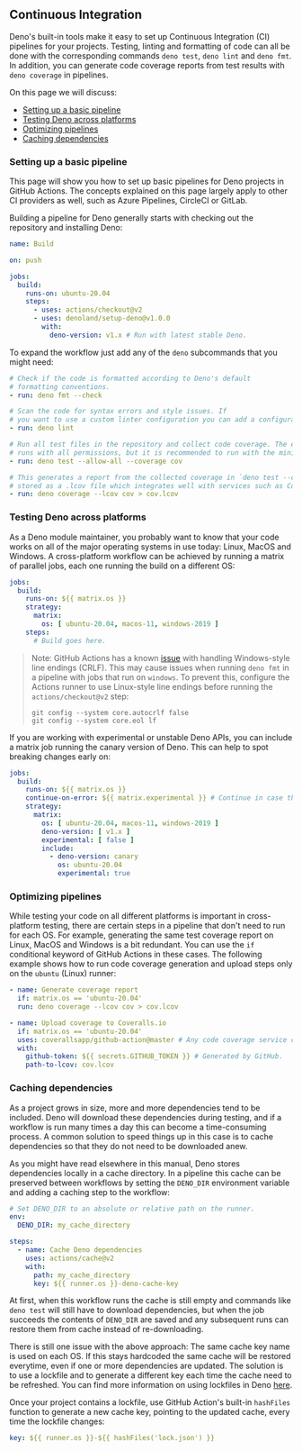 ## Continuous Integration

Deno's built-in tools make it easy to set up Continuous Integration (CI)
pipelines for your projects. Testing, linting and formatting of code can all be
done with the corresponding commands `deno test`, `deno lint` and `deno fmt`. In
addition, you can generate code coverage reports from test results with
`deno coverage` in pipelines.

On this page we will discuss:

- [Setting up a basic pipeline](#setting-up-a-basic-pipeline)
- [Testing Deno across platforms](#testing-deno-across-platforms)
- [Optimizing pipelines](#optimizing-pipelines)
- [Caching dependencies](#caching-dependencies)

### Setting up a basic pipeline

This page will show you how to set up basic pipelines for Deno projects in
GitHub Actions. The concepts explained on this page largely apply to other CI
providers as well, such as Azure Pipelines, CircleCI or GitLab.

Building a pipeline for Deno generally starts with checking out the repository
and installing Deno:

```yaml
name: Build

on: push

jobs:
  build:
    runs-on: ubuntu-20.04
    steps:
      - uses: actions/checkout@v2
      - uses: denoland/setup-deno@v1.0.0
        with:
          deno-version: v1.x # Run with latest stable Deno.
```

To expand the workflow just add any of the `deno` subcommands that you might
need:

```yaml
# Check if the code is formatted according to Deno's default
# formatting conventions.
- run: deno fmt --check

# Scan the code for syntax errors and style issues. If
# you want to use a custom linter configuration you can add a configuration file with --config <myconfig>
- run: deno lint

# Run all test files in the repository and collect code coverage. The example
# runs with all permissions, but it is recommended to run with the minimal permissions your program needs (for example --allow-read).
- run: deno test --allow-all --coverage cov

# This generates a report from the collected coverage in `deno test --coverage`. It is
# stored as a .lcov file which integrates well with services such as Codecov, Coveralls and Travis CI.
- run: deno coverage --lcov cov > cov.lcov
```

### Testing Deno across platforms

As a Deno module maintainer, you probably want to know that your code works on
all of the major operating systems in use today: Linux, MacOS and Windows. A
cross-platform workflow can be achieved by running a matrix of parallel jobs,
each one running the build on a different OS:

```yaml
jobs:
  build:
    runs-on: ${{ matrix.os }}
    strategy:
      matrix:
        os: [ ubuntu-20.04, macos-11, windows-2019 ]
    steps:
      # Build goes here.
```

> Note: GitHub Actions has a known
> [issue](https://github.com/actions/checkout/issues/135) with handling
> Windows-style line endings (CRLF). This may cause issues when running
> `deno fmt` in a pipeline with jobs that run on `windows`. To prevent this,
> configure the Actions runner to use Linux-style line endings before running
> the `actions/checkout@v2` step:
>
> ```
> git config --system core.autocrlf false
> git config --system core.eol lf
> ```

If you are working with experimental or unstable Deno APIs, you can include a
matrix job running the canary version of Deno. This can help to spot breaking
changes early on:

```yaml
jobs:
  build:
    runs-on: ${{ matrix.os }}
    continue-on-error: ${{ matrix.experimental }} # Continue in case the canary run does not succeed
    strategy:
      matrix:
        os: [ ubuntu-20.04, macos-11, windows-2019 ]
        deno-version: [ v1.x ]
        experimental: [ false ]
        include: 
          - deno-version: canary
            os: ubuntu-20.04
            experimental: true
```

### Optimizing pipelines

While testing your code on all different platforms is important in
cross-platform testing, there are certain steps in a pipeline that don't need to
run for each OS. For example, generating the same test coverage report on Linux,
MacOS and Windows is a bit redundant. You can use the `if` conditional keyword
of GitHub Actions in these cases. The following example shows how to run code
coverage generation and upload steps only on the `ubuntu` (Linux) runner:

```yaml
- name: Generate coverage report
  if: matrix.os == 'ubuntu-20.04'
  run: deno coverage --lcov cov > cov.lcov

- name: Upload coverage to Coveralls.io
  if: matrix.os == 'ubuntu-20.04'
  uses: coverallsapp/github-action@master # Any code coverage service can be used, Coveralls.io is used as an example.
  with:
    github-token: ${{ secrets.GITHUB_TOKEN }} # Generated by GitHub.
    path-to-lcov: cov.lcov
```

### Caching dependencies

As a project grows in size, more and more dependencies tend to be included. Deno
will download these dependencies during testing, and if a workflow is run many
times a day this can become a time-consuming process. A common solution to speed
things up in this case is to cache dependencies so that they do not need to be
downloaded anew.

As you might have read elsewhere in this manual, Deno stores dependencies
locally in a cache directory. In a pipeline this cache can be preserved between
workflows by setting the `DENO_DIR` environment variable and adding a caching
step to the workflow:

```yaml
# Set DENO_DIR to an absolute or relative path on the runner.
env:
  DENO_DIR: my_cache_directory

steps:
  - name: Cache Deno dependencies 
    uses: actions/cache@v2
    with:
      path: my_cache_directory
      key: ${{ runner.os }}-deno-cache-key
```

At first, when this workflow runs the cache is still empty and commands like
`deno test` will still have to download dependencies, but when the job succeeds
the contents of `DENO_DIR` are saved and any subsequent runs can restore them
from cache instead of re-downloading.

There is still one issue with the above approach: The same cache key name is
used on each OS. If this stays hardcoded the same cache will be restored
everytime, even if one or more dependencies are updated. The solution is to use
a lockfile and to generate a different key each time the cache need to be
refreshed. You can find more information on using lockfiles in Deno
[here](./linking_to_external_code/integrity_checking.md).

Once your project contains a lockfile, use GitHub Action's built-in `hashFiles`
function to generate a new cache key, pointing to the updated cache, every time
the lockfile changes:

```yaml
key: ${{ runner.os }}-${{ hashFiles('lock.json') }}
```
